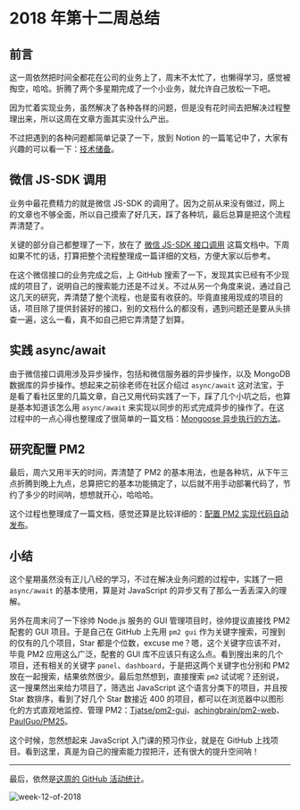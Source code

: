 # 2018 年第十二周总结

## 前言

这一周依然把时间全都花在公司的业务上了，周末不太忙了，也懒得学习，感觉被掏空，哈哈。折腾了两个多星期完成了一个小业务，就允许自己放松一下吧。

因为忙着实现业务，虽然解决了各种各样的问题，但是没有花时间去把解决过程整理出来，所以这周在文章方面其实没什么产出。

不过把遇到的各种问题都简单记录了一下，放到 Notion 的一篇笔记中了，大家有兴趣的可以看一下：[技术储备](https://www.notion.so/2fde0c0d3a4c41b6b2ecf95566fea7a1)。

## 微信 JS-SDK 调用

业务中最花费精力的就是微信 JS-SDK 的调用了。因为之前从来没有做过，网上的文章也不够全面，所以自己摸索了好几天，踩了各种坑，最后总算是把这个流程弄清楚了。

关键的部分自己都整理了一下，放在了 [微信 JS-SDK 接口调用](https://www.notion.so/JS-SDK-bc9476626d9b471aa4a71c0e5f55c0dc) 这篇文档中。下周如果不忙的话，打算把整个流程整理成一篇详细的文档，方便大家以后参考。

在这个微信接口的业务完成之后，上 GitHub 搜索了一下，发现其实已经有不少现成的项目了，说明自己的搜索能力还是不过关。不过从另一个角度来说，通过自己这几天的研究，弄清楚了整个流程，也是蛮有收获的。毕竟直接用现成的项目的话，项目除了提供封装好的接口，别的文档什么的都没有，遇到问题还是要从头排查一遍，这么一看，真不如自己把它弄清楚了划算。

## 实践 async/await

由于微信接口调用涉及异步操作，包括和微信服务器的异步操作，以及 MongoDB 数据库的异步操作。想起来之前徐老师在社区介绍过 `async/await` 这对法宝，于是看了看社区里的几篇文章，自己又用代码实践了一下，踩了几个小坑之后，也算是基本知道该怎么用 `async/await` 来实现以同步的形式完成异步的操作了。在这过程中的一点心得也整理成了很简单的一篇文档：[Mongoose 异步执行的方法](https://www.notion.so/Mongoose-d2abead853774d01b57e2e15b69b5fc0)。

## 研究配置 PM2

最后，周六又用半天的时间，弄清楚了 PM2 的基本用法，也是各种坑，从下午三点折腾到晚上九点，总算把它的基本功能搞定了，以后就不用手动部署代码了，节约了多少的时间呐，想想就开心，哈哈哈。

这个过程也整理成了一篇文档，感觉还算是比较详细的：[配置 PM2 实现代码自动发布](http://xugaoyang.com/post/5ab654db4787ca08b2595ccb)。

## 小结

这个星期虽然没有正儿八经的学习，不过在解决业务问题的过程中，实践了一把 `async/await` 的基本使用，算是对 JavaScript 的异步又有了那么一丢丢深入的理解。

另外在周末问了一下徐帅 Node.js 服务的 GUI 管理项目时，徐帅提议直接找 PM2 配套的 GUI 项目。于是自己在 GitHub 上先用 `pm2 gui` 作为关键字搜索，可搜到的仅有的几个项目，Star 都是个位数，excuse me？嗯，这个关键字应该不对，毕竟 PM2 应用这么广泛，配套的 GUI 库不应该只有这么点。看到搜出来的几个项目，还有相关的关键字 `panel`、`dashboard`，于是把这两个关键字也分别和 PM2 放在一起搜索，结果依然很少。最后忽然想到，直接搜索 `pm2` 试试呢？还别说，这一搜果然出来给力项目了，筛选出 JavaScript 这个语言分类下的项目，并且按 Star 数排序，看到了好几个 Star 数接近 400 的项目，都可以在浏览器中以图形化的方式直观地监控、管理 PM2：[Tjatse/pm2-gui](https://github.com/Tjatse/pm2-gui)、[achingbrain/pm2-web](https://github.com/achingbrain/pm2-web)、[PaulGuo/PM25](https://github.com/PaulGuo/PM25)。

这个时候，忽然想起来 JavaScript 入门课的预习作业，就是在 GitHub 上找项目。看到这里，真是为自己的搜索能力捏把汗，还有很大的提升空间呐！

---

最后，依然是[这周的 GitHub 活动统计](https://github.com/Dream4ever?tab=overview&from=2018-03-19&to=2018-03-25)。

![week-12-of-2018](http://owve9bvtw.bkt.clouddn.com/FgOmI-ELxkwaJNrPE2dyexvxEFqG)
